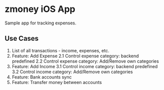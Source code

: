 zmoney iOS App
==================

Sample app for tracking expenses.

## Use Cases
1. List of all transactions - income, expenses, etc.
2. Feature: Add Expense
 2.1 Control expense category: backend predefined
 2.2 Control expense category: Add/Remove own categories
3. Feature: Add Income
 3.1 Control income category: backend predefined
 3.2 Control income category: Add/Remove own categories
4. Feature:  Bank accounts sync
5. Feature: Transfer money between accounts

